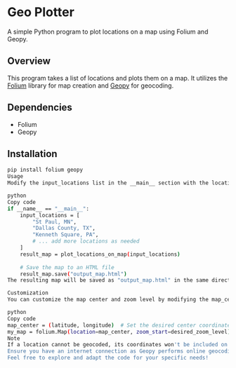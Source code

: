 # Geo Plotter

A simple Python program to plot locations on a map using Folium and Geopy.

## Overview

This program takes a list of locations and plots them on a map. It utilizes the [Folium](https://python-visualization.github.io/folium/) library for map creation and [Geopy](https://geopy.readthedocs.io/) for geocoding.

## Dependencies

- Folium
- Geopy

## Installation

```bash
pip install folium geopy
Usage
Modify the input_locations list in the __main__ section with the locations you want to plot. Then run the script.

python
Copy code
if __name__ == "__main__":
    input_locations = [
        "St Paul, MN",
        "Dallas County, TX",
        "Kenneth Square, PA",
        # ... add more locations as needed
    ]
    result_map = plot_locations_on_map(input_locations)
    
    # Save the map to an HTML file
    result_map.save("output_map.html")
The resulting map will be saved as "output_map.html" in the same directory.

Customization
You can customize the map center and zoom level by modifying the map_center and zoom_start variables in the plot_locations_on_map function.

python
Copy code
map_center = (latitude, longitude)  # Set the desired center coordinates
my_map = folium.Map(location=map_center, zoom_start=desired_zoom_level)
Note
If a location cannot be geocoded, its coordinates won't be included on the map.
Ensure you have an internet connection as Geopy performs online geocoding.
Feel free to explore and adapt the code for your specific needs!

